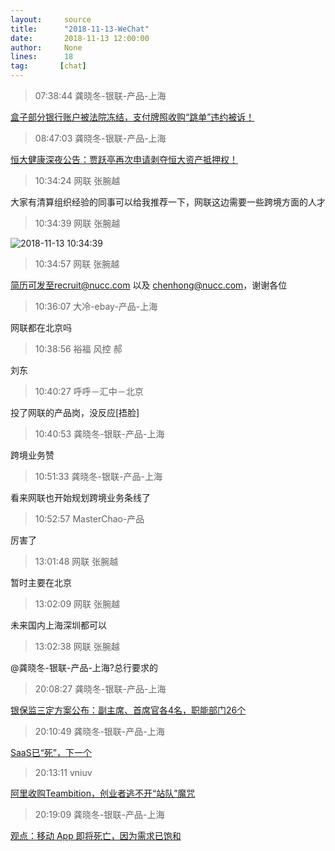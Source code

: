 ```yaml
---
layout:     source 
title:      "2018-11-13-WeChat"
date:       2018-11-13 12:00:00
author:     None
lines:      18 
tag:       [chat]
---
```

> 07:38:44  龚晓冬-银联-产品-上海  
   
[盒子部分银行账户被法院冻结，支付牌照收购“跳单”违约被诉！
](http://mp.weixin.qq.com/s?__biz=MzA3OTkyODg2Mg==&amp;amp;amp;mid=2650682440&amp;amp;amp;idx=2&amp;amp;amp;sn=4ffbd0f01a963d80116b2419c73c6761&amp;amp;amp;chksm=87a69f39b0d1162fb88786a62f053bb06575e8356f79225b407e06165cb48ed44f47a5d879a8&amp;amp;amp;mpshare=1&amp;amp;amp;scene=1&amp;amp;amp;srcid=1113TPPrZDMtNk8KMAHYdpN9#rd)  
   
> 08:47:03  龚晓冬-银联-产品-上海  
   
[恒大健康深夜公告：贾跃亭再次申请剥夺恒大资产抵押权！
](https://c.m.163.com/news/a/E0FN5KI105393QEO.html?spss=newsapp)  
   
> 10:34:24  网联 张腕越  
   
大家有清算组织经验的同事可以给我推荐一下，网联这边需要一些跨境方面的人才  
   
> 10:34:39  网联 张腕越  
   
![2018-11-13 10:34:39](http://static.cocolian.cn/img/20181113_103439.png) 
   
> 10:34:57  网联 张腕越  
   
简历可发至recruit@nucc.com 以及 chenhong@nucc.com，谢谢各位  
   
> 10:36:07  大冷-ebay-产品-上海  
   
网联都在北京吗  
   
> 10:38:56  裕福 风控 郝  
   
刘东  
   
> 10:40:27  呼呼－汇中－北京  
   
投了网联的产品岗，没反应[捂脸]  
   
> 10:40:53  龚晓冬-银联-产品-上海  
   
跨境业务赞  
   
> 10:51:33  龚晓冬-银联-产品-上海  
   
看来网联也开始规划跨境业务条线了  
   
> 10:52:57  MasterChao-产品  
   
厉害了  
   
> 13:01:48  网联 张腕越  
   
暂时主要在北京  
   
> 13:02:09  网联 张腕越  
   
未来国内上海深圳都可以  
   
> 13:02:38  网联 张腕越  
   
@龚晓冬-银联-产品-上海?总行要求的  
   
> 20:08:27  龚晓冬-银联-产品-上海  
   
[银保监三定方案公布：副主席、首席官各4名，职能部门26个
](https://c.m.163.com/news/a/E0GOQ4FF0514R9P4.html?spss=newsapp)  
   
> 20:10:49  龚晓冬-银联-产品-上海  
   
[SaaS已“死”，下一个
](https://c.m.163.com/news/a/E0GH98IE05118DFD.html?spss=newsapp)  
   
> 20:13:11  vniuv  
   
[阿里收购Teambition，创业者逃不开“站队”魔咒
](http://mp.weixin.qq.com/s?__biz=MjM5NzUzNjgwMQ==&amp;amp;amp;mid=2649796020&amp;amp;amp;idx=1&amp;amp;amp;sn=96f5a1e3c5327938ea808c49519fe94d&amp;amp;amp;chksm=bedc78fa89abf1eca00d6b3ab83c67a0d0ee381e8b289273c68c5f8b11e2b152089c7cd84097&amp;amp;amp;mpshare=1&amp;amp;amp;scene=1&amp;amp;amp;srcid=1113WxBXl1mGVIoBIXbjKuoZ#rd)  
   
> 20:19:09  龚晓冬-银联-产品-上海  
   
[观点：移动 App 即将死亡，因为需求已饱和
](https://c.m.163.com/news/a/E0GRS86O05118DFD.html?spss=newsapp)  
   
